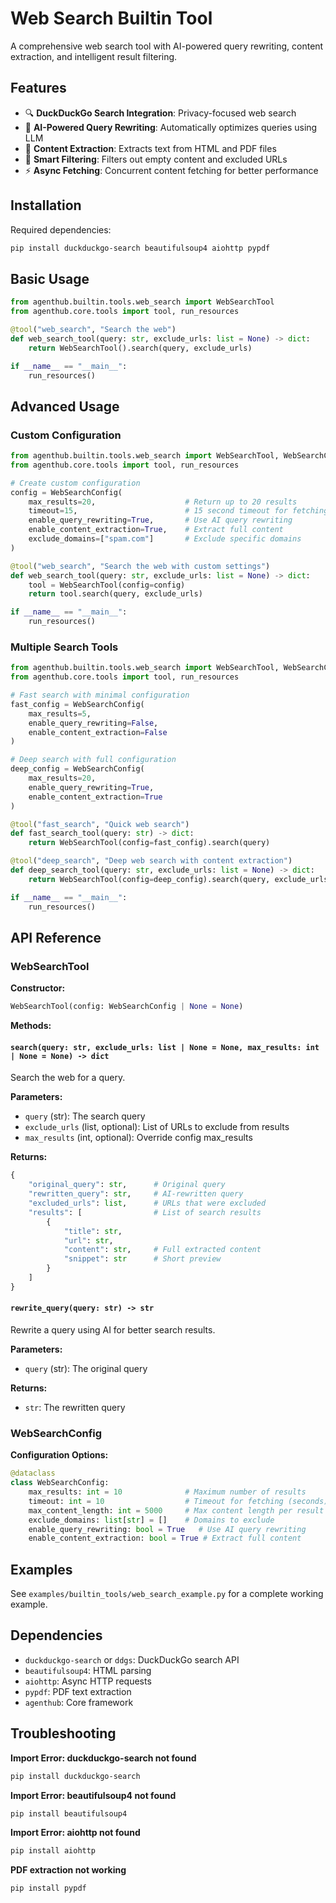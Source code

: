 # Web Search Builtin Tool

A comprehensive web search tool with AI-powered query rewriting, content extraction, and intelligent result filtering.

## Features

- 🔍 **DuckDuckGo Search Integration**: Privacy-focused web search
- 🤖 **AI-Powered Query Rewriting**: Automatically optimizes queries using LLM
- 📄 **Content Extraction**: Extracts text from HTML and PDF files
- 🎯 **Smart Filtering**: Filters out empty content and excluded URLs
- ⚡ **Async Fetching**: Concurrent content fetching for better performance

## Installation

Required dependencies:
```bash
pip install duckduckgo-search beautifulsoup4 aiohttp pypdf
```

## Basic Usage

```python
from agenthub.builtin.tools.web_search import WebSearchTool
from agenthub.core.tools import tool, run_resources

@tool("web_search", "Search the web")
def web_search_tool(query: str, exclude_urls: list = None) -> dict:
    return WebSearchTool().search(query, exclude_urls)

if __name__ == "__main__":
    run_resources()
```

## Advanced Usage

### Custom Configuration

```python
from agenthub.builtin.tools.web_search import WebSearchTool, WebSearchConfig
from agenthub.core.tools import tool, run_resources

# Create custom configuration
config = WebSearchConfig(
    max_results=20,                    # Return up to 20 results
    timeout=15,                        # 15 second timeout for fetching
    enable_query_rewriting=True,       # Use AI query rewriting
    enable_content_extraction=True,    # Extract full content
    exclude_domains=["spam.com"]       # Exclude specific domains
)

@tool("web_search", "Search the web with custom settings")
def web_search_tool(query: str, exclude_urls: list = None) -> dict:
    tool = WebSearchTool(config=config)
    return tool.search(query, exclude_urls)

if __name__ == "__main__":
    run_resources()
```

### Multiple Search Tools

```python
from agenthub.builtin.tools.web_search import WebSearchTool, WebSearchConfig
from agenthub.core.tools import tool, run_resources

# Fast search with minimal configuration
fast_config = WebSearchConfig(
    max_results=5,
    enable_query_rewriting=False,
    enable_content_extraction=False
)

# Deep search with full configuration
deep_config = WebSearchConfig(
    max_results=20,
    enable_query_rewriting=True,
    enable_content_extraction=True
)

@tool("fast_search", "Quick web search")
def fast_search_tool(query: str) -> dict:
    return WebSearchTool(config=fast_config).search(query)

@tool("deep_search", "Deep web search with content extraction")
def deep_search_tool(query: str, exclude_urls: list = None) -> dict:
    return WebSearchTool(config=deep_config).search(query, exclude_urls)

if __name__ == "__main__":
    run_resources()
```

## API Reference

### WebSearchTool

**Constructor:**
```python
WebSearchTool(config: WebSearchConfig | None = None)
```

**Methods:**

#### `search(query: str, exclude_urls: list | None = None, max_results: int | None = None) -> dict`

Search the web for a query.

**Parameters:**
- `query` (str): The search query
- `exclude_urls` (list, optional): List of URLs to exclude from results
- `max_results` (int, optional): Override config max_results

**Returns:**
```python
{
    "original_query": str,      # Original query
    "rewritten_query": str,     # AI-rewritten query
    "excluded_urls": list,      # URLs that were excluded
    "results": [                # List of search results
        {
            "title": str,
            "url": str,
            "content": str,     # Full extracted content
            "snippet": str      # Short preview
        }
    ]
}
```

#### `rewrite_query(query: str) -> str`

Rewrite a query using AI for better search results.

**Parameters:**
- `query` (str): The original query

**Returns:**
- `str`: The rewritten query

### WebSearchConfig

**Configuration Options:**

```python
@dataclass
class WebSearchConfig:
    max_results: int = 10              # Maximum number of results
    timeout: int = 10                  # Timeout for fetching (seconds)
    max_content_length: int = 5000     # Max content length per result
    exclude_domains: list[str] = []    # Domains to exclude
    enable_query_rewriting: bool = True   # Use AI query rewriting
    enable_content_extraction: bool = True # Extract full content
```

## Examples

See `examples/builtin_tools/web_search_example.py` for a complete working example.

## Dependencies

- `duckduckgo-search` or `ddgs`: DuckDuckGo search API
- `beautifulsoup4`: HTML parsing
- `aiohttp`: Async HTTP requests
- `pypdf`: PDF text extraction
- `agenthub`: Core framework

## Troubleshooting

**Import Error: duckduckgo-search not found**
```bash
pip install duckduckgo-search
```

**Import Error: beautifulsoup4 not found**
```bash
pip install beautifulsoup4
```

**Import Error: aiohttp not found**
```bash
pip install aiohttp
```

**PDF extraction not working**
```bash
pip install pypdf
```

